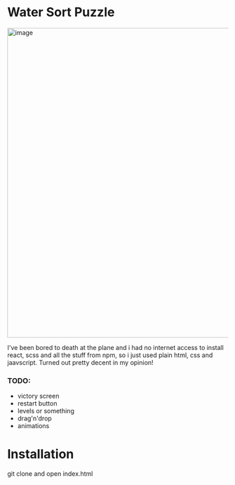 # Water Sort Puzzle

<img width="705" alt="image" src="https://github.com/leevayy/water-sort-puzzle/assets/86363699/8e48fa8d-ff61-4e75-bb84-44aef9c59cc5">

I've been bored to death at the plane and i had no internet access to install react, scss and all the stuff from npm, so i just used plain html, css and jaavscript. 
Turned out pretty decent in my opinion!

### TODO:
- victory screen
- restart button
- levels or something
- drag'n'drop 
- animations

# Installation

git clone and open index.html
